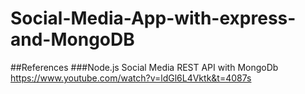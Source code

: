 # Social-Media-App-with-express-and-MongoDB

##References
###Node.js Social Media REST API with MongoDb\
https://www.youtube.com/watch?v=ldGl6L4Vktk&t=4087s
